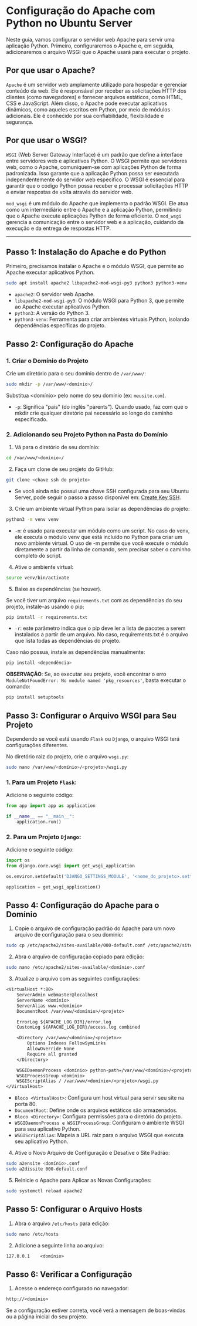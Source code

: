 # Configuração do Apache com Python no Ubuntu Server
Neste guia, vamos configurar o servidor web Apache para servir uma aplicação Python. Primeiro, configuraremos o Apache e, em seguida, adicionaremos o arquivo WSGI que o Apache usará para executar o projeto.

## Por que usar o Apache?
`Apache` é um servidor web amplamente utilizado para hospedar e gerenciar conteúdo da web. Ele é responsável por receber as solicitações HTTP dos clientes (como navegadores) e fornecer arquivos estáticos, como HTML, CSS e JavaScript. Além disso, o Apache pode executar aplicativos dinâmicos, como aqueles escritos em Python, por meio de módulos adicionais. Ele é conhecido por sua confiabilidade, flexibilidade e segurança.

## Por que usar o WSGI?
`WSGI` (Web Server Gateway Interface) é um padrão que define a interface entre servidores web e aplicativos Python. O WSGI permite que servidores web, como o Apache, comuniquem-se com aplicações Python de forma padronizada. Isso garante que a aplicação Python possa ser executada independentemente do servidor web específico. O WSGI é essencial para garantir que o código Python possa receber e processar solicitações HTTP e enviar respostas de volta através do servidor web.

`mod_wsgi` é um módulo do Apache que implementa o padrão WSGI. Ele atua como um intermediário entre o Apache e a aplicação Python, permitindo que o Apache execute aplicações Python de forma eficiente. O `mod_wsgi` gerencia a comunicação entre o servidor web e a aplicação, cuidando da execução e da entrega de respostas HTTP.

---

## Passo 1: Instalação do Apache e do Python
Primeiro, precisamos instalar o Apache e o módulo WSGI, que permite ao Apache executar aplicativos Python.

```bash
sudo apt install apache2 libapache2-mod-wsgi-py3 python3 python3-venv
```

- `apache2`: O servidor web Apache.
- `libapache2-mod-wsgi-py3`: O módulo WSGI para Python 3, que permite ao Apache executar aplicativos Python.
- `python3`: A versão do Python 3.
- `python3-venv`: Ferramenta para criar ambientes virtuais Python, isolando dependências específicas do projeto.

## Passo 2: Configuração do Apache

### 1. Criar o Domínio do Projeto
Crie um diretório para o seu domínio dentro de `/var/www/`:

```bash
sudo mkdir -p /var/www/<domínio>/
```

Substitua <domínio> pelo nome do seu domínio (ex: `meusite.com`).

- `-p`: Significa "pais" (do inglês "parents"). Quando usado, faz com que o mkdir crie qualquer diretório pai necessário ao longo do caminho especificado.

### 2. Adicionando seu Projeto Python na Pasta do Domínio
1. Vá para o diretório de seu domínio:

```bash
cd /var/www/<domínio>/
```

2. Faça um clone de seu projeto do GitHub:

```bash
git clone <chave ssh do projeto>
```

- Se você ainda não possui uma chave SSH configurada para seu Ubuntu Server, pode seguir o passo a passo disponível em: [Create Key SSH](https://github.com/CostVictor/create-key-ssh).

3. Crie um ambiente virtual Python para isolar as dependências do projeto:

```bash
python3 -m venv venv
```

- `-m`: é usado para executar um módulo como um script. No caso do venv, ele executa o módulo venv que está incluído no Python para criar um novo ambiente virtual. O uso de -m permite que você execute o módulo diretamente a partir da linha de comando, sem precisar saber o caminho completo do script.

4. Ative o ambiente virtual:

```bash
source venv/bin/activate
```

5. Baixe as dependências (se houver).

Se você tiver um arquivo `requirements.txt` com as dependências do seu projeto, instale-as usando o pip:

```bash
pip install -r requirements.txt
```

- `-r`: este parâmetro indica que o pip deve ler a lista de pacotes a serem instalados a partir de um arquivo. No caso, requirements.txt é o arquivo que lista todas as dependências do projeto.

Caso não possua, instale as dependências manualmente:

```bash
pip install <dependência>
```

**OBSERVAÇÃO**: Se, ao executar seu projeto, você encontrar o erro `ModuleNotFoundError: No module named 'pkg_resources'`, basta executar o comando:

```bash
pip install setuptools
```

## Passo 3: Configurar o Arquivo WSGI para Seu Projeto
Dependendo se você está usando `Flask` ou `Django`, o arquivo WSGI terá configurações diferentes.

No diretório raiz do projeto, crie o arquivo `wsgi.py`:

```bash
sudo nano /var/www/<domínio>/<projeto>/wsgi.py
```

### 1. Para um Projeto `Flask`:

Adicione o seguinte código:

```python
from app import app as application

if __name__ == "__main__":
    application.run()
```

### 2. Para um Projeto `Django`:

Adicione o seguinte código:

```python
import os
from django.core.wsgi import get_wsgi_application

os.environ.setdefault('DJANGO_SETTINGS_MODULE', '<nome_do_projeto>.settings')

application = get_wsgi_application()
```

## Passo 4: Configuração do Apache para o Domínio
1. Copie o arquivo de configuração padrão do Apache para um novo arquivo de configuração para o seu domínio:

```bash
sudo cp /etc/apache2/sites-available/000-default.conf /etc/apache2/sites-available/<domínio>.conf
```

2. Abra o arquivo de configuração copiado para edição:

```bash
sudo nano /etc/apache2/sites-available/<domínio>.conf
```

3. Atualize o arquivo com as seguintes configurações:

```txt
<VirtualHost *:80>
    ServerAdmin webmaster@localhost
    ServerName <domínio>
    ServerAlias www.<domínio>
    DocumentRoot /var/www/<domínio>/<projeto>

    ErrorLog ${APACHE_LOG_DIR}/error.log
    CustomLog ${APACHE_LOG_DIR}/access.log combined

    <Directory /var/www/<domínio>/<projeto>>
        Options Indexes FollowSymLinks
        AllowOverride None
        Require all granted
    </Directory>

    WSGIDaemonProcess <domínio> python-path=/var/www/<domínio>/<projeto>/venv/lib/python3.8/site-packages
    WSGIProcessGroup <domínio>
    WSGIScriptAlias / /var/www/<domínio>/<projeto>/wsgi.py
</VirtualHost>
```

- `Bloco <VirtualHost>`: Configura um host virtual para servir seu site na porta 80.
- `DocumentRoot`: Define onde os arquivos estáticos são armazenados.
- `Bloco <Directory>`: Configura permissões para o diretório do projeto.
- `WSGIDaemonProcess e WSGIProcessGroup`: Configuram o ambiente WSGI para seu aplicativo Python.
- `WSGIScriptAlias`: Mapeia a URL raiz para o arquivo WSGI que executa seu aplicativo Python.

4. Ative o Novo Arquivo de Configuração e Desative o Site Padrão:

```bash
sudo a2ensite <domínio>.conf
sudo a2dissite 000-default.conf
```

5. Reinicie o Apache para Aplicar as Novas Configurações:

```bash
sudo systemctl reload apache2
```

## Passo 5: Configurar o Arquivo Hosts
1. Abra o arquivo `/etc/hosts` para edição:

```bash
sudo nano /etc/hosts
```

2. Adicione a seguinte linha ao arquivo:

```txt
127.0.0.1    <domínio>
```

## Passo 6: Verificar a Configuração

1. Acesse o endereço configurado no navegador:

```txt
http://<domínio>
```

Se a configuração estiver correta, você verá a mensagem de boas-vindas ou a página inicial do seu projeto.

<!-- - Caso deseje configurar seu projeto para que também acesse banco de dados, siga o passo a passo em: [Config Mysql e PHPAdmin]() -->

